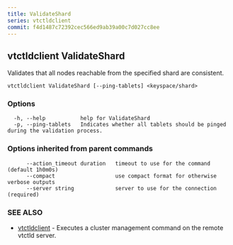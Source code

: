 ```yaml
---
title: ValidateShard
series: vtctldclient
commit: f4d1487c72392cec566ed9ab39a00c7d027cc8ee
---
```

## vtctldclient ValidateShard

Validates that all nodes reachable from the specified shard are consistent.

```
vtctldclient ValidateShard [--ping-tablets] <keyspace/shard>
```

### Options

```
  -h, --help           help for ValidateShard
  -p, --ping-tablets   Indicates whether all tablets should be pinged during the validation process.
```

### Options inherited from parent commands

```
      --action_timeout duration   timeout to use for the command (default 1h0m0s)
      --compact                   use compact format for otherwise verbose outputs
      --server string             server to use for the connection (required)
```

### SEE ALSO

* [vtctldclient](../)	 - Executes a cluster management command on the remote vtctld server.

